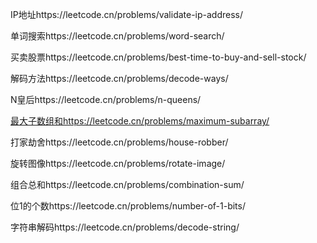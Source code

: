 IP地址https://leetcode.cn/problems/validate-ip-address/

单词搜索https://leetcode.cn/problems/word-search/

买卖股票https://leetcode.cn/problems/best-time-to-buy-and-sell-stock/

解码方法https://leetcode.cn/problems/decode-ways/

N皇后https://leetcode.cn/problems/n-queens/

[最大子数组和](https://github.com/yzyolala/Leetcode-Blind-75/blob/main/53.%20Maximum%20Subarray.md)https://leetcode.cn/problems/maximum-subarray/

打家劫舍https://leetcode.cn/problems/house-robber/

旋转图像https://leetcode.cn/problems/rotate-image/

组合总和https://leetcode.cn/problems/combination-sum/

位1的个数https://leetcode.cn/problems/number-of-1-bits/

字符串解码https://leetcode.cn/problems/decode-string/



